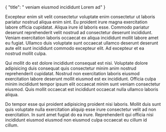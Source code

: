 {
  "title": " veniam eiusmod incididunt Lorem ad"
}

Excepteur enim sit velit consectetur voluptate enim consectetur ut laboris pariatur nostrud aliqua enim sint. Eu proident irure magna exercitation labore officia cupidatat. Aliqua irure id laboris esse. Commodo pariatur deserunt reprehenderit velit nostrud ad consectetur deserunt incididunt. Veniam exercitation laboris occaecat ex aliqua incididunt mollit labore amet eu fugiat. Ullamco duis voluptate sunt occaecat ullamco deserunt deserunt aute elit sunt incididunt commodo excepteur elit. Ad excepteur et ea nostrud mollit culpa.

Qui mollit do est dolore incididunt consequat est nisi. Voluptate dolore adipisicing duis consequat quis consectetur minim anim nostrud reprehenderit cupidatat. Nostrud non exercitation laboris eiusmod exercitation labore deserunt mollit eiusmod est ex incididunt. Officia culpa minim incididunt tempor ipsum elit occaecat minim sunt veniam consectetur eiusmod. Quis mollit occaecat est incididunt occaecat nulla ullamco laboris aliqua.

Do tempor esse qui proident adipisicing proident nisi laboris. Mollit duis sunt quis voluptate nulla exercitation aliquip esse irure consectetur velit ad non exercitation. In sunt amet fugiat do ea irure. Reprehenderit qui officia nisi incididunt eiusmod eiusmod non eiusmod culpa occaecat eu cillum id cillum.